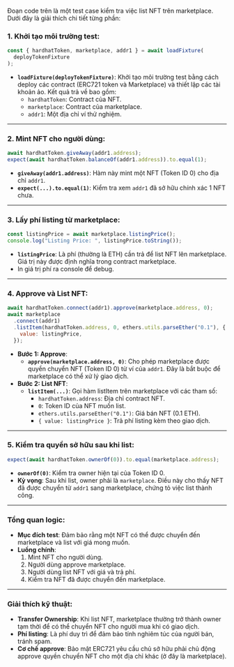 Đoạn code trên là một test case kiểm tra việc list NFT trên marketplace. Dưới đây là giải thích chi tiết từng phần:

### 1. **Khởi tạo môi trường test:**

```javascript
const { hardhatToken, marketplace, addr1 } = await loadFixture(
  deployTokenFixture
);
```

- **`loadFixture(deployTokenFixture)`**: Khởi tạo môi trường test bằng cách deploy các contract (ERC721 token và Marketplace) và thiết lập các tài khoản ảo. Kết quả trả về bao gồm:
  - `hardhatToken`: Contract của NFT.
  - `marketplace`: Contract của marketplace.
  - `addr1`: Một địa chỉ ví thử nghiệm.

---

### 2. **Mint NFT cho người dùng:**

```javascript
await hardhatToken.giveAway(addr1.address);
expect(await hardhatToken.balanceOf(addr1.address)).to.equal(1);
```

- **`giveAway(addr1.address)`**: Hàm này mint một NFT (Token ID 0) cho địa chỉ `addr1`.
- **`expect(...).to.equal(1)`**: Kiểm tra xem `addr1` đã sở hữu chính xác 1 NFT chưa.

---

### 3. **Lấy phí listing từ marketplace:**

```javascript
const listingPrice = await marketplace.listingPrice();
console.log("Listing Price: ", listingPrice.toString());
```

- **`listingPrice`**: Là phí (thường là ETH) cần trả để list NFT lên marketplace. Giá trị này được định nghĩa trong contract marketplace.
- In giá trị phí ra console để debug.

---

### 4. **Approve và List NFT:**

```javascript
await hardhatToken.connect(addr1).approve(marketplace.address, 0);
await marketplace
  .connect(addr1)
  .listItem(hardhatToken.address, 0, ethers.utils.parseEther("0.1"), {
    value: listingPrice,
  });
```

- **Bước 1: Approve**:
  - **`approve(marketplace.address, 0)`**: Cho phép marketplace được quyền chuyển NFT (Token ID 0) từ ví của `addr1`. Đây là bắt buộc để marketplace có thể xử lý giao dịch.
- **Bước 2: List NFT**:
  - **`listItem(...)`**: Gọi hàm listItem trên marketplace với các tham số:
    - `hardhatToken.address`: Địa chỉ contract NFT.
    - `0`: Token ID của NFT muốn list.
    - `ethers.utils.parseEther("0.1")`: Giá bán NFT (0.1 ETH).
    - `{ value: listingPrice }`: Trả phí listing kèm theo giao dịch.

---

### 5. **Kiểm tra quyền sở hữu sau khi list:**

```javascript
expect(await hardhatToken.ownerOf(0)).to.equal(marketplace.address);
```

- **`ownerOf(0)`**: Kiểm tra owner hiện tại của Token ID 0.
- **Kỳ vọng**: Sau khi list, owner phải là `marketplace`. Điều này cho thấy NFT đã được chuyển từ `addr1` sang marketplace, chứng tỏ việc list thành công.

---

### **Tổng quan logic:**

- **Mục đích test**: Đảm bảo rằng một NFT có thể được chuyển đến marketplace và list với giá mong muốn.
- **Luồng chính**:
  1. Mint NFT cho người dùng.
  2. Người dùng approve marketplace.
  3. Người dùng list NFT với giá và trả phí.
  4. Kiểm tra NFT đã được chuyển đến marketplace.

---

### **Giải thích kỹ thuật:**

- **Transfer Ownership**: Khi list NFT, marketplace thường trở thành owner tạm thời để có thể chuyển NFT cho người mua khi có giao dịch.
- **Phí listing**: Là phí duy trì để đảm bảo tính nghiêm túc của người bán, tránh spam.
- **Cơ chế approve**: Bảo mật ERC721 yêu cầu chủ sở hữu phải chủ động approve quyền chuyển NFT cho một địa chỉ khác (ở đây là marketplace).
